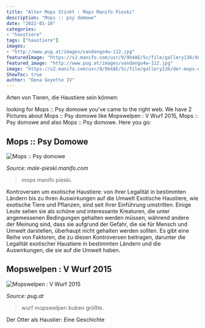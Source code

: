 ```yaml
---
title: "Alter Mops Stinkt : Mops Manifo Pieski"
description: "Mops :: psy domowe"
date: "2022-01-10"
categories:
- "haustiere"
tags: ["haustiere"]
images:
- "http://www.pug.at/images/vandango4w-112.jpg"
featuredImage: "https://s2.manifo.com/usr/9/9b4AE/5c/file/gallery136/der-mops-ein-wunder-der-natur.bmp?5504"
featured_image: "http://www.pug.at/images/vandango4w-112.jpg"
image: "https://s2.manifo.com/usr/9/9b4AE/5c/file/gallery136/der-mops-ein-wunder-der-natur.bmp?5504"
ShowToc: true
author: "Dena Goyette IV"
---
```



Arten von Tieren, die Haustiere sein können:

	

		
looking for Mops :: Psy domowe you've came to the right web. We have 2 Pictures about Mops :: Psy domowe like Mopswelpen : V Wurf 2015, Mops :: Psy domowe and also Mops :: Psy domowe. Here you go:
		
    
## Mops :: Psy Domowe

<img loading=lazy src="https://s2.manifo.com/usr/9/9b4AE/5c/file/gallery136/der-mops-ein-wunder-der-natur.bmp?5504" onerror="this.onerror=null;this.src='https://tse3.mm.bing.net/th?id=OIP.SuSlRCJpsrHvdw6KSrrNhAHaEn&amp;pid=15.1';" alt="Mops :: Psy domowe">

_Source: male-pieski.manifo.com_

>mops manifo pieski. 

	

Kontroversen um exotische Haustiere: von ihrer Legalität in bestimmten Ländern bis zu ihren Auswirkungen auf die Umwelt
Exotische Haustiere, wie exotische Tiere und Pflanzen, sind seit ihrer Einführung umstritten. Einige Leute sehen sie als schöne und interessante Kreaturen, die unter angemessenen Bedingungen gehalten werden müssen, während andere der Meinung sind, dass sie aufgrund der Gefahr, die sie für Mensch und Umwelt darstellen, überhaupt nicht gehalten werden sollten. Es gibt eine Reihe von Faktoren, die zu diesen Kontroversen beitragen, darunter die Legalität exotischer Haustiere in bestimmten Ländern und die Auswirkungen, die sie auf die Umwelt haben.

    
## Mopswelpen : V Wurf 2015

<img loading=lazy src="http://www.pug.at/images/vandango4w-112.jpg" onerror="this.onerror=null;this.src='https://tse3.mm.bing.net/th?id=OIP.izCKObSKj_ZqpW46g5s4QAHaH_&amp;pid=15.1';" alt="Mopswelpen : V Wurf 2015">

_Source: pug.at_

>wurf mopswelpen buben größte. 

	

Der Otter als Haustier: Eine Geschichte

